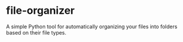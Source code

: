 # file-organizer
A simple Python tool for automatically organizing your files into folders based on their file types. 
